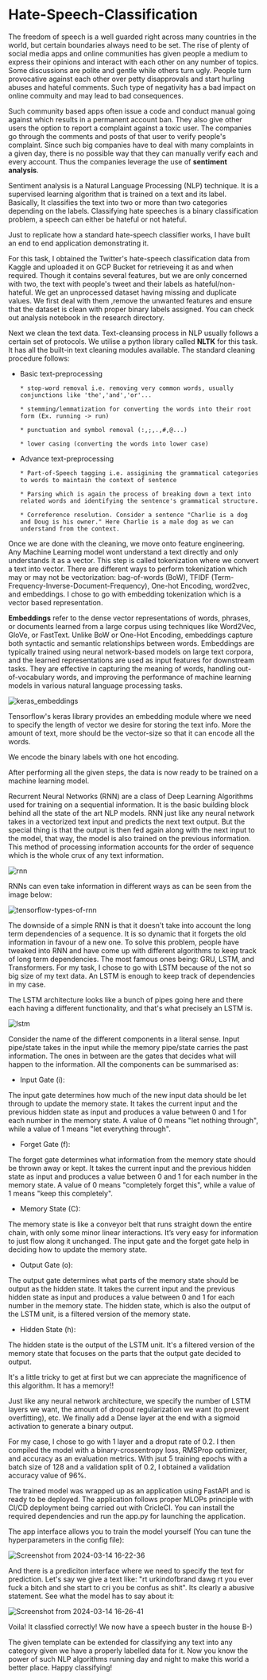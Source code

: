 # Hate-Speech-Classification

The freedom of speech is a well guarded right across many countries in the world, but certain boundaries always need to be set. The rise of plenty of social media apps and online communities has given people a medium to express their opinions and interact with each other on any number of topics. Some discussions are polite and gentle while others turn ugly. People turn provocative against each other over petty disapprovals and start hurling abuses and hateful comments. Such type of negativity has a bad impact on online commuity and may lead to bad consequences. 

Such community based apps often issue a code and conduct manual going against which results in a permanent account ban. They also give other users the option to report a complaint against a toxic user. The companies go through the comments and posts of that user to verify people's complaint. Since such big companies have to deal with many complaints in a given day, there is no possible way that they can manually verify each and every account. Thus the companies leverage the use of **sentiment analysis**. 

Sentiment analysis is a Natural Language Processing (NLP) technique. It is a supervised learning algorithm that is trained on a text and its label. Basically, It classifies the text into two or more than two categories depending on the labels. Classifying hate speeches is a binary classification problem, a speech can either be hateful or not hateful. 

Just to replicate how a standard hate-speech classifier works, I have built an end to end application demonstrating it.

For this task, I obtained the Twitter's hate-speech classification data from Kaggle and uploaded it on GCP Bucket for retrieveing it as and when required. Though it contains several features, but we are only concerned with two, the text with people's tweet and their labels as hateful/non-hateful. We get an unprocessed dataset having missing and duplicate values. We first deal with them ,remove the unwanted features and ensure that the dataset is clean with proper binary labels assigned. You can check out analysis notebook in the research directory. 

Next we clean the text data. Text-cleansing process in NLP usually follows a certain set of protocols. We utilise a python library called **NLTK** for this task. It has all the built-in text cleaning modules available. The standard cleaning procedure follows:

* Basic text-preprocessing
  
      * stop-word removal i.e. removing very common words, usually conjunctions like 'the','and','or'...
  
      * stemming/lemmatization for converting the words into their root form (Ex. running -> run)
  
      * punctuation and symbol removal (:,;,.,#,@...)
  
      * lower casing (converting the words into lower case) 

* Advance text-preprocessing
  
      * Part-of-Speech tagging i.e. assigining the grammatical categories to words to maintain the context of sentence
  
      * Parsing which is again the process of breaking down a text into related words and identifying the sentence's grammatical structure.
  
      * Correference resolution. Consider a sentence "Charlie is a dog and Doug is his owner." Here Charlie is a male dog as we can understand from the context.

Once we are done with the cleaning, we move onto feature engineering. Any Machine Learning model wont understand a text directly and only understands it as a vector. This step is called tokenization where we convert a text into vector. There are different ways to perform tokenization which may or may not be vectorization: bag-of-words (BoW), TFIDF (Term-Frequency-Inverse-Document-Frequency), One-hot Encoding, word2vec, and embeddings. I chose to go with embedding tokenization which is a vector based representation. 

**Embeddings** refer to the dense vector representations of words, phrases, or documents learned from a large corpus using techniques like Word2Vec, GloVe, or FastText. Unlike BoW or One-Hot Encoding, embeddings capture both syntactic and semantic relationships between words. Embeddings are typically trained using neural network-based models on large text corpora, and the learned representations are used as input features for downstream tasks. They are effective in capturing the meaning of words, handling out-of-vocabulary words, and improving the performance of machine learning models in various natural language processing tasks.

![keras_embeddings](https://github.com/shazam37/Hate-Speech-Classification/assets/119686545/f70775de-b788-44b2-af69-1e9617b3fe72)

Tensorflow's keras library provides an embedding module where we need to specify the length of vector we desire for storing the text info. More the amount of text, more should be the vector-size so that it can encode all the words. 

We encode the binary labels with one hot encoding. 

After performing all the given steps, the data is now ready to be trained on a machine learning model. 

Recurrent Neural Networks (RNN) are a class of Deep Learning Algorithms used for training on a sequential information. It is the basic building block behind all the state of the art NLP models. RNN just like any neural network takes in a vectorized text input and predicts the next text output. But the special thing is that the output is then fed again along with the next input to the model, that way, the model is also trained on the previous information. This method of processing information accounts for the order of sequence which is the whole crux of any text information. 

![rnn](https://github.com/shazam37/Hate-Speech-Classification/assets/119686545/4c40ebbd-0527-44bf-a89a-e6d9ed260015)

RNNs can even take information in different ways as can be seen from the image below:

![tensorflow-types-of-rnn](https://github.com/shazam37/Hate-Speech-Classification/assets/119686545/21d7980d-dc98-4668-aee5-a2ebe6ac9b76)

The downside of a simple RNN is that it doesn't take into account the long term dependencies of a sequence. It is so dynamic that it forgets the old information in favour of a new one. To solve this problem, people have tweaked into RNN and have come up with different algorithms to keep track of long term dependencies. The most famous ones being: GRU, LSTM, and Transformers. For my task, I chose to go with LSTM because of the not so big size of my text data. An LSTM is enough to keep track of dependencies in my case. 

The LSTM architecture looks like a bunch of pipes going here and there each having a different functionality, and that's what precisely an LSTM is. 

![lstm](https://github.com/shazam37/Hate-Speech-Classification/assets/119686545/226562b9-3cb9-4a90-bfc9-abd4e29734d6)

Consider the name of the different components in a literal sense. Input pipe/state takes in the input while the memory pipe/state carries the past information. The ones in between are the gates that decides what will happen to the information. All the components can be summarised as:

* Input Gate (i):

The input gate determines how much of the new input data should be let through to update the memory state. It takes the current input and the previous hidden state as input and produces a value between 0 and 1 for each number in the memory state. A value of 0 means "let nothing through", while a value of 1 means "let everything through".

* Forget Gate (f):

The forget gate determines what information from the memory state should be thrown away or kept. It takes the current input and the previous hidden state as input and produces a value between 0 and 1 for each number in the memory state. A value of 0 means "completely forget this", while a value of 1 means "keep this completely".

* Memory State (C):

The memory state is like a conveyor belt that runs straight down the entire chain, with only some minor linear interactions. It’s very easy for information to just flow along it unchanged. The input gate and the forget gate help in deciding how to update the memory state.

* Output Gate (o):

The output gate determines what parts of the memory state should be output as the hidden state. It takes the current input and the previous hidden state as input and produces a value between 0 and 1 for each number in the memory state. The hidden state, which is also the output of the LSTM unit, is a filtered version of the memory state.

* Hidden State (h):

The hidden state is the output of the LSTM unit. It's a filtered version of the memory state that focuses on the parts that the output gate decided to output.

It's a little tricky to get at first but we can appreciate the magnificence of this algorithm. It has a memory!! 

Just like any neural network architecture, we specify the number of LSTM layers we want, the amount of dropout regularization we want (to prevent overfitting), etc. We finally add a Dense layer at the end with a sigmoid activation to generate a binary output.  

For my case, I chose to go with 1 layer and a droput rate of 0.2. I then compiled the model with a binary-crossentropy loss, RMSProp optimizer, and accuracy as an evaluation metrics. With jsut 5 training epochs with a batch size of 128 and a validation split of 0.2, I obtained a validation accuracy value of 96%. 

The trained model was wrapped up as an application using FastAPI and is ready to be deployed. The application follows proper MLOPs principle with CI/CD deployment being carried out with CricleCI. You can install the required dependencies and run the app.py for launching the application. 

The app interface allows you to train the model yourself (You can tune the hyperparameters in the config file):

![Screenshot from 2024-03-14 16-22-36](https://github.com/shazam37/Hate-Speech-Classification/assets/119686545/5e991858-710c-4f11-aee0-f3a6fd6cc94b)

And there is a prediciton interface where we need to specify the text for prediction. Let's say we give a text like:
"rt urkindofbrand dawg rt you ever fuck a bitch and she start to cri you be confus as shit". Its clearly a abusive statement. See what the model has to say about it:

![Screenshot from 2024-03-14 16-26-41](https://github.com/shazam37/Hate-Speech-Classification/assets/119686545/ede9864d-62ac-4b45-a7aa-dfbc3efce183)

Voila! It classfied correctly! We now have a speech buster in the house B-)

The given template can be extended for classifying any text into any category given we have a properly labelled data for it. Now you know the power of such NLP algorithms running day and night to make this world a better place. Happy classifying!












